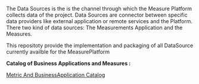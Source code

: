 The Data Sources is the is the channel through which the Measure Platform collects data of the project. Data Sources are connector between specific data providers like external application or remote services and the Platform. There two kind of data sources: The Measurements Application and the Measures.

This repositoty provide the implementation and packaging of all DataSource  currently availble for the MeasurePlatform

**Catalog of Business Applications and Measures :**

[Metric And BusinessApplication Catalog](Metric-And-BusinessApplication-Catalog)

